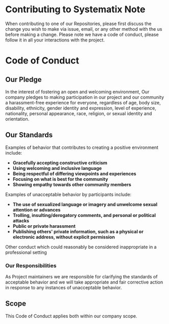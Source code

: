 # Contributing to Systematix Note
When contributing to one of our Repositories, please first discuss the change you wish to make via issue, email, or any other method with the us before making a change.
Please note we have a code of conduct, please follow it in all your interactions with the project.

# Code of Conduct
## Our Pledge
In the interest of fostering an open and welcoming environment, Our company pledges to making participation in our project and our community a harassment-free experience for everyone, regardless of age, body size, disability, ethnicity, gender identity and expression, level of experience, nationality, personal appearance, race, religion, or sexual identity and orientation.

## Our Standards
Examples of behavior that contributes to creating a positive environment include:

* **Gracefully accepting constructive criticism**
* **Using welcoming and inclusive language**
* **Being respectful of differing viewpoints and experiences**
* **Focusing on what is best for the community**
* **Showing empathy towards other community members**

Examples of unacceptable behavior by participants include:

* **The use of sexualized language or imagery and unwelcome sexual attention or advances**
* **Trolling, insulting/derogatory comments, and personal or political attacks**
* **Public or private harassment**
* **Publishing others' private information, such as a physical or electronic address, without explicit permission**

Other conduct which could reasonably be considered inappropriate in a professional setting

### Our Responsibilities
As Project maintainers we are responsible for clarifying the standards of acceptable behavior and we will take appropriate and fair corrective action in response to any instances of unacceptable behavior.


## Scope
This Code of Conduct applies both within our company scope.






